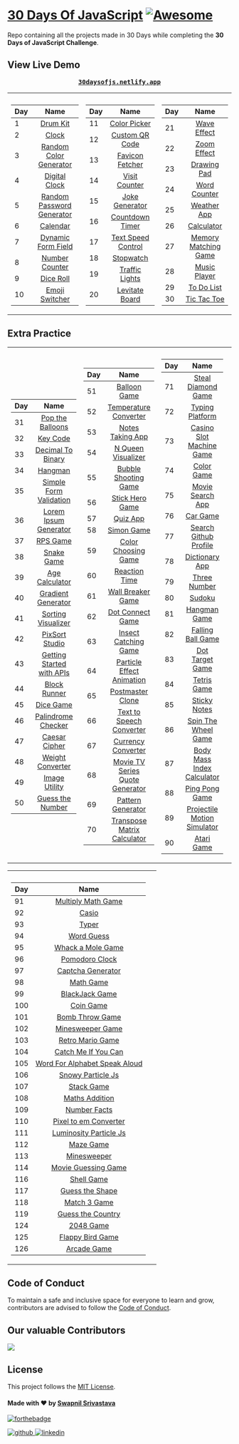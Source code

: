 # [30 Days Of JavaScript](30daysofjs.netlify.app) [![Awesome](https://awesome.re/badge.svg)](https://awesome.re)

Repo containing all the projects made in 30 Days while completing the <b>30 Days of JavaScript Challenge</b>.

## View Live Demo

<pre><center><a href="https://30daysofjs.netlify.app/"><b>30daysofjs.netlify.app</b></a></center></pre>

<table>
  <tr><th></th><th></th></tr>
  <tr><td>

| Day |                                                Name                                                 |
| --- | :-------------------------------------------------------------------------------------------------: |
| 1   |                   [Drum Kit](https://30daysofjs.netlify.app/projects/drum-kit/)                     |
| 2   |                       [Clock](https://30daysofjs.netlify.app/projects/clock/)                       |
| 3   |    [Random Color Generator](https://30daysofjs.netlify.app/projects/random-color-generator/)        |
| 4   |              [Digital Clock](https://30daysofjs.netlify.app/projects/digital-clock/)                |
| 5   | [Random Password Generator](https://30daysofjs.netlify.app/projects/random-password-generator/)     |
| 6   |                    [Calendar](https://30daysofjs.netlify.app/projects/calendar/)                    |
| 7   |        [Dynamic Form Field](https://30daysofjs.netlify.app/projects/dynamic-form-field/)            |
| 8   |             [Number Counter](https://30daysofjs.netlify.app/projects/number-counter/)               |
| 9   |                  [Dice Roll](https://30daysofjs.netlify.app/projects/dice-roll/)                   |
| 10  |    [Emoji Switcher](https://30daysofjs.netlify.app/projects/emoji-switcher-like-discord/)           |

 </td><td>
    
| Day |                                                Name                                                 |
| --- | :-------------------------------------------------------------------------------------------------: |
| 11  |               [Color Picker](https://30daysofjs.netlify.app/projects/color-picker/)                 |
| 12  |            [Custom QR Code](https://30daysofjs.netlify.app/projects/custom-qr-code/)               |
| 13  |            [Favicon Fetcher](https://30daysofjs.netlify.app/projects/favicon-fetcher/)             |
| 14  |              [Visit Counter](https://30daysofjs.netlify.app/projects/visit-counter/)               |
| 15  |             [Joke Generator](https://30daysofjs.netlify.app/projects/joke-generator/)              |
| 16  |            [Countdown Timer](https://30daysofjs.netlify.app/projects/countdown-timer/)             |
| 17  |        [Text Speed Control](https://30daysofjs.netlify.app/projects/text-speed-control/)           |
| 18  |                   [Stopwatch](https://30daysofjs.netlify.app/projects/stopwatch/)                  |
| 19  |              [Traffic Lights](https://30daysofjs.netlify.app/projects/traffic-lights/)             |
| 20  |             [Levitate Board](https://30daysofjs.netlify.app/projects/levitate-board/)              |
    
 </td><td>
    
| Day |                                                Name                                                 |
| --- | :-------------------------------------------------------------------------------------------------: |
| 21  |                [Wave Effect](https://30daysofjs.netlify.app/projects/wave-effect/)                  |
| 22  |                [Zoom Effect](https://30daysofjs.netlify.app/projects/zoom-effect/)                  |
| 23  |                [Drawing Pad](https://30daysofjs.netlify.app/projects/drawing-pad/)                  |
| 24  |               [Word Counter](https://30daysofjs.netlify.app/projects/word-counter/)                 |
| 25  |                [Weather App](https://30daysofjs.netlify.app/projects/weather-app/)                  |
| 26  |                  [Calculator](https://30daysofjs.netlify.app/projects/calculator/)                  |
| 27  |      [Memory Matching Game](https://30daysofjs.netlify.app/projects/memory-matching-game/)          |
| 28  |               [Music Player](https://30daysofjs.netlify.app/projects/music-player/)                 |
| 29  |                [To Do List](https://30daysofjs.netlify.app/projects/to-do-list/)                    |
| 30  |               [Tic Tac Toe](https://30daysofjs.netlify.app/projects/tic-tac-toe/)                   |

</td></tr></table>

## Extra Practice

<table>
  <tr><th></th><th></th></tr>
  <tr><td>

| Day |                                                 Name                                                  |
| --- | :---------------------------------------------------------------------------------------------------: |
| 31  |           [Pop the Balloons](https://30daysofjs.netlify.app/projects/pop-the-balloons/)               |
| 32  |                    [Key Code](https://30daysofjs.netlify.app/projects/key-code/)                      |
| 33  |          [Decimal To Binary](https://30daysofjs.netlify.app/projects/decimal-to-binary/)              |
| 34  |                      [Hangman](https://30daysofjs.netlify.app/projects/hangman/)                      |
| 35  |     [Simple Form Validation](https://30daysofjs.netlify.app/projects/simple-form-validation/)         |
| 36  |      [Lorem Ipsum Generator](https://30daysofjs.netlify.app/projects/lorem-ipsum-generator/)          |
| 37  |                 [RPS Game](https://30daysofjs.netlify.app/projects/rps-game/start/)                   |
| 38  |                   [Snake Game](https://30daysofjs.netlify.app/projects/snake-game/)                   |
| 39  |              [Age Calculator](https://30daysofjs.netlify.app/projects/age-calculator/)                |
| 40  |          [Gradient Generator](https://30daysofjs.netlify.app/projects/gradient-generator/)            |
| 41  |          [Sorting Visualizer](https://30daysofjs.netlify.app/projects/sorting-visualizer/)            |
| 42  |              [PixSort Studio](https://30daysofjs.netlify.app/projects/pixsort-studio/)                |
| 43  | [Getting Started with APIs](https://30daysofjs.netlify.app/projects/getting-started-with-apis/)       |
| 44  |                [Block Runner](https://30daysofjs.netlify.app/projects/block-runner/)                  |
| 45  |                   [Dice Game](https://30daysofjs.netlify.app/projects/dice-game/)                     |
| 46  |          [Palindrome Checker](https://30daysofjs.netlify.app/projects/palindrome-checker/)            |
| 47  |               [Caesar Cipher](https://30daysofjs.netlify.app/projects/caesar-cipher/)                 |
| 48  |           [Weight Converter](https://30daysofjs.netlify.app/projects/weight-converter/)               |
| 49  |              [Image Utility](https://30daysofjs.netlify.app/projects/image-utility/)                  |
| 50  |           [Guess the Number](https://30daysofjs.netlify.app/projects/guess-the-number/)               |

</td><td>

| Day |                                                        Name                                                         |
| --- | :-----------------------------------------------------------------------------------------------------------------: |
| 51  |                      [Balloon Game](https://30daysofjs.netlify.app/projects/balloon-game/)                          |
| 52  |              [Temperature Converter](https://30daysofjs.netlify.app/projects/temperature-converter/)               |
| 53  |                  [Notes Taking App](https://30daysofjs.netlify.app/projects/notes-taking-app/)                      |
| 54  |                 [N Queen Visualizer](https://30daysofjs.netlify.app/projects/n-queen-visualizer/)                   |
| 55  |             [Bubble Shooting Game](https://30daysofjs.netlify.app/projects/bubble-shooting-game/)                   |
| 56  |                  [Stick Hero Game](https://30daysofjs.netlify.app/projects/stick-hero-game/)                        |
| 57  |                           [Quiz App](https://30daysofjs.netlify.app/projects/quiz-app/)                             |
| 58  |                         [Simon Game](https://30daysofjs.netlify.app/projects/simon-game/)                           |
| 59  |               [Color Choosing Game](https://30daysofjs.netlify.app/projects/color-choosing-game/)                   |
| 60  |                     [Reaction Time](https://30daysofjs.netlify.app/projects/reaction-time/)                         |
| 61  |                [Wall Breaker Game](https://30daysofjs.netlify.app/projects/wall-breaker-game/)                      |
| 62  |                 [Dot Connect Game](https://30daysofjs.netlify.app/projects/dot-connect-game/)                       |
| 63  |               [Insect Catching Game](https://30daysofjs.netlify.app/projects/insect-catching-game/)                 |
| 64  |        [Particle Effect Animation](https://30daysofjs.netlify.app/projects/particle-effect-animation/)              |
| 65  |                   [Postmaster Clone](https://30daysofjs.netlify.app/projects/postmaster-clone/)                     |
| 66  |         [Text to Speech Converter](https://30daysofjs.netlify.app/projects/text-to-speech-converter/)               |
| 67  |                 [Currency Converter](https://30daysofjs.netlify.app/projects/currency-converter/)                   |
| 68  | [Movie TV Series Quote Generator](https://30daysofjs.netlify.app/projects/movie-tv-series-quote-generator/)         |
| 69  |                 [Pattern Generator](https://30daysofjs.netlify.app/projects/pattern-generator/)                     |
| 70  |       [Transpose Matrix Calculator](https://30daysofjs.netlify.app/projects/transpose-matrix-calculator/)           |

</td><td>

| Day |                                                  Name                                                   |
| --- | :-----------------------------------------------------------------------------------------------------: |
| 71  |         [Steal Diamond Game](https://30daysofjs.netlify.app/projects/steal-diamond-game/)               |
| 72  |              [Typing Platform](https://30daysofjs.netlify.app/projects/typing-platform/)                |
| 73  |   [Casino Slot Machine Game](https://30daysofjs.netlify.app/projects/casino-slot-machine-game/)         |
| 74  |                  [Color Game](https://30daysofjs.netlify.app/projects/color-game/)                      |
| 75  |            [Movie Search App](https://30daysofjs.netlify.app/projects/movie-search-app/)                |
| 76  |                     [Car Game](https://30daysofjs.netlify.app/projects/car-game/)                       |
| 77  |       [Search Github Profile](https://30daysofjs.netlify.app/projects/search-github-profile/)           |
| 78  |               [Dictionary App](https://30daysofjs.netlify.app/projects/dictionary-app/)                 |
| 79  |                [Three Number](https://30daysofjs.netlify.app/projects/three-number/)                    |
| 80  |                       [Sudoku](https://30daysofjs.netlify.app/projects/sudoku/)                        |
| 81  |                [Hangman Game](https://30daysofjs.netlify.app/projects/hangman-game/)                    |
| 82  |           [Falling Ball Game](https://30daysofjs.netlify.app/projects/falling-ball-game/)               |
| 83  |            [Dot Target Game](https://30daysofjs.netlify.app/projects/dot-target-game/)                 |
| 84  |                  [Tetris Game](https://30daysofjs.netlify.app/projects/tetris-game/)                   |
| 85  |                [Sticky Notes](https://30daysofjs.netlify.app/projects/sticky-notes/)                   |
| 86  |       [Spin The Wheel Game](https://30daysofjs.netlify.app/projects/spin-the-wheel-game/)              |
| 87  | [Body Mass Index Calculator](https://30daysofjs.netlify.app/projects/body-mass-index-calculator/)      |
| 88  |              [Ping Pong Game](https://30daysofjs.netlify.app/projects/ping-pong-game/)                 |
| 89  | [Projectile Motion Simulator](https://30daysofjs.netlify.app/projects/projectile-motion-simulator/)    |
| 90  |                  [Atari Game](https://30daysofjs.netlify.app/projects/atari-game/)                     |

 </td><td>   
 </td></tr></table>

<table>
  <tr><th></th><th></th></tr>
  <tr><td>

| Day |                                                                 Name                                                                 |
| --- | :----------------------------------------------------------------------------------------------------------------------------------: |
| 91  |                        [Multiply Math Game](https://30daysofjs.netlify.app/167%20-%20Multiply%20Math%20Game/)                        |
| 92  |                                       [Casio](https://30daysofjs.netlify.app/92%20-%20Casio/)                                        |
| 93  |                                       [Typer](https://30daysofjs.netlify.app/93%20-%20Typer/)                                        |
| 94  |                                 [Word Guess](https://30daysofjs.netlify.app/168%20-%20Word%20Guess/)                                 |
| 95  |                        [Whack a Mole Game](https://30daysofjs.netlify.app/95%20-%20Whack%20a%20Mole%20Game/)                         |
| 96  |                             [Pomodoro Clock](https://30daysofjs.netlify.app/96%20-%20Pomodoro%20Clock/)                              |
| 97  |                          [Captcha Generator](https://30daysofjs.netlify.app/97%20-%20Captcha%20Generator/)                           |
| 98  |                                  [Math Game](https://30daysofjs.netlify.app/172%20-%20Math%20Game/)                                  |
| 99  |                             [BlackJack Game](https://30daysofjs.netlify.app/99%20-%20BlackJack%20Game/)                              |
| 100 |                                  [Coin Game](https://30daysofjs.netlify.app/166%20-%20Coin%20Game/)                                  |
| 101 |                           [Bomb Throw Game](https://30daysofjs.netlify.app/164%20-%20Bomb%20Throw%20Game/)                           |
| 102 |                           [Minesweeper Game](https://30daysofjs.netlify.app/102%20-%20Minesweeper%20Game/)                           |
| 103 |                          [Retro Mario Game](https://30daysofjs.netlify.app/162%20-%20Retro%20Mario%20Game/)                          |
| 104 |                     [Catch Me If You Can](https://30daysofjs.netlify.app/104%20-%20Catch%20Me%20If%20You%20Can/)                     |
| 105 |           [Word For Alphabet Speak Aloud](https://30daysofjs.netlify.app/154%20-%20Word%20For%20Alphabet%20Speak%20Aloud/)           |
| 106 |                         [Snowy Particle Js](https://30daysofjs.netlify.app/150%20-%20Snowy%20Particle%20Js/)                         |
| 107 |                                 [Stack Game](https://30daysofjs.netlify.app/134%20-%20Stack%20Game/)                                 |
| 108 |                             [Maths Addition](https://30daysofjs.netlify.app/108%20-%20Maths%20Addition/)                             |
| 109 |                               [Number Facts](https://30daysofjs.netlify.app/145%20-%20Number%20Facts/)                               |
| 110 |                    [Pixel to em Converter](https://30daysofjs.netlify.app/110%20-%20Pixel%20to%20em%20Converter/)                    |
| 111 |                    [Luminosity Particle Js](https://30daysofjs.netlify.app/141%20-%20Luminosity%20Particle%20Js/)                    |
| 112 |                                  [Maze Game](https://30daysofjs.netlify.app/112%20-%20Maze%20Game/)                                  |
| 113 |                                 [Minesweeper](https://30daysofjs.netlify.app/113%20-%20Minesweeper/)                                 |
| 114 |                     [Movie Guessing Game](https://30daysofjs.netlify.app/114%20-%20Movie%20Guessing%20Game/)                         |
| 116 |                               [Shell Game](https://30daysofjs.netlify.app/116%20-%20Shell%20Game/)                                   |
| 117 |                   [Guess the Shape](https://30daysofjs.netlify.app/projects/guess-the-shape/)                   |
| 118 |                   [Match 3 Game](https://30daysofjs.netlify.app/projects/match-3-game/)                   |
| 119 |                   [Guess the Country](https://30daysofjs.netlify.app/projects/guess-the-country/)                   |
| 124 |                                  [2048 Game](https://30daysofjs.netlify.app/124%20-%202048%20Game/)                                  |
| 125 |                        [Flappy Bird Game](https://30daysofjs.netlify.app/125%20-%20Flappy%20Bird%20Game/)                            |
| 126 |                                [Arcade Game](https://30daysofjs.netlify.app/124%20-%20Arcade%20Game/)                                |

 </td><td>   
 </td></tr></table>

## Code of Conduct

To maintain a safe and inclusive space for everyone to learn and grow, contributors are advised to follow the [Code of Conduct](./CODE_OF_CONDUCT.md).

## Our valuable Contributors

<a href="https://github.com/swapnilsparsh/30DaysOfJavaScript/graphs/contributors">
  <img src="https://contributors-img.web.app/image?repo=swapnilsparsh/30DaysOfJavaScript" />
</a>

## License

This project follows the [MIT License](/LICENSE).

#### Made with ♥ by <a href="https://swapnilsparsh.github.io/">Swapnil Srivastava</a>

[![forthebadge](https://forthebadge.com/images/badges/built-with-love.svg)](https://swapnilsparsh.github.io/)

<a href="https://github.com/swapnilsparsh" target="_blank">
<img src=https://img.shields.io/badge/github-%2324292e.svg?&style=for-the-badge&logo=github&logoColor=white alt=github style="margin-bottom: 5px;" />
</a>
<a href="https://www.linkedin.com/in/swapnil-srivastava-sparsh/" target="_blank">
<img src=https://img.shields.io/badge/linkedin-%231E77B5.svg?&style=for-the-badge&logo=linkedin&logoColor=white alt=linkedin style="margin-bottom: 5px;" />
</a>
